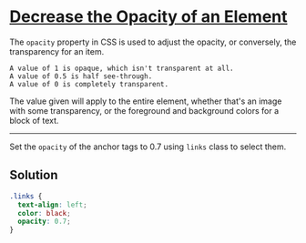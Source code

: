 # [Decrease the Opacity of an Element](https://learn.freecodecamp.org/responsive-web-design/applied-visual-design/decrease-the-opacity-of-an-element)

The `opacity` property in CSS is used to adjust the opacity, or conversely, the transparency for an item.

    A value of 1 is opaque, which isn't transparent at all.
    A value of 0.5 is half see-through.
    A value of 0 is completely transparent.

The value given will apply to the entire element, whether that's an image with some transparency, or the foreground and background colors for a block of text.

---

Set the `opacity` of the anchor tags to 0.7 using `links` class to select them.

## Solution

```css
.links {
  text-align: left;
  color: black;
  opacity: 0.7;
}
```